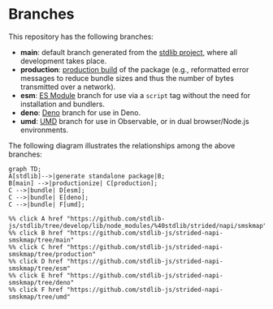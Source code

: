 <!--

@license Apache-2.0

Copyright (c) 2022 The Stdlib Authors.

Licensed under the Apache License, Version 2.0 (the "License");
you may not use this file except in compliance with the License.
You may obtain a copy of the License at

    http://www.apache.org/licenses/LICENSE-2.0

Unless required by applicable law or agreed to in writing, software
distributed under the License is distributed on an "AS IS" BASIS,
WITHOUT WARRANTIES OR CONDITIONS OF ANY KIND, either express or implied.
See the License for the specific language governing permissions and
limitations under the License.

-->

# Branches

This repository has the following branches:

-   **main**: default branch generated from the [stdlib project][stdlib-url], where all development takes place.
-   **production**: [production build][production-url] of the package (e.g., reformatted error messages to reduce bundle sizes and thus the number of bytes transmitted over a network).
-   **esm**: [ES Module][esm-url] branch for use via a `script` tag without the need for installation and bundlers.
-   **deno**: [Deno][deno-url] branch for use in Deno.
-   **umd**: [UMD][umd-url] branch for use in Observable, or in dual browser/Node.js environments.

The following diagram illustrates the relationships among the above branches:

```mermaid
graph TD;
A[stdlib]-->|generate standalone package|B;
B[main] -->|productionize| C[production];
C -->|bundle| D[esm];
C -->|bundle| E[deno];
C -->|bundle| F[umd];

%% click A href "https://github.com/stdlib-js/stdlib/tree/develop/lib/node_modules/%40stdlib/strided/napi/smskmap"
%% click B href "https://github.com/stdlib-js/strided-napi-smskmap/tree/main"
%% click C href "https://github.com/stdlib-js/strided-napi-smskmap/tree/production"
%% click D href "https://github.com/stdlib-js/strided-napi-smskmap/tree/esm"
%% click E href "https://github.com/stdlib-js/strided-napi-smskmap/tree/deno"
%% click F href "https://github.com/stdlib-js/strided-napi-smskmap/tree/umd"
```

[stdlib-url]: https://github.com/stdlib-js/stdlib/tree/develop/lib/node_modules/%40stdlib/strided/napi/smskmap
[production-url]: https://github.com/stdlib-js/strided-napi-smskmap/tree/production
[deno-url]: https://github.com/stdlib-js/strided-napi-smskmap/tree/deno
[umd-url]: https://github.com/stdlib-js/strided-napi-smskmap/tree/umd
[esm-url]: https://github.com/stdlib-js/strided-napi-smskmap/tree/esm